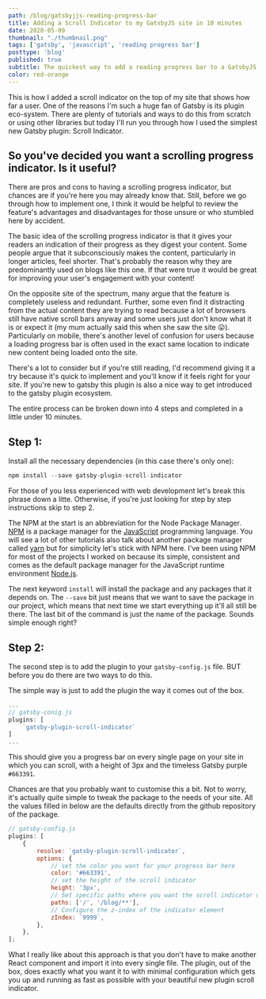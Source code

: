 ```yaml
---
path: /blog/gatsbyjjs-reading-progress-bar
title: Adding a Scroll Indicator to my GatsbyJS site in 10 minutes
date: 2020-05-09
thumbnail: "./thumbnail.png"
tags: ['gatsby', 'javascript', 'reading progress bar']
posttype: 'blog'
published: true
subtitle: The quickest way to add a reading progress bar to a GatsbyJS site
color: red-orange
---
```


This is how I added a scroll indicator on the top of my site that shows how far a user. One of the reasons I'm such a huge fan of Gatsby is its plugin eco-system. There are plenty of tutorials and ways to do this from scratch or using other libraries but today I'll run you through how I used the simplest new Gatsby plugin: Scroll Indicator. 

## So you've decided you want a scrolling progress indicator. Is it useful?

There are pros and cons to having a scrolling progress indicator, but chances are if you're here you may already know that. Still, before we go through how to implement one, I think it would be helpful to review the feature's advantages and disadvantages for those unsure or who stumbled here by accident. 

The basic idea of the scrolling progress indicator is that it gives your readers an indication of their progress as they digest your content. Some people argue that it subconsciously makes the content, particularly in longer articles, feel shorter. That's probably the reason why they are predominantly used on blogs like this one. If that were true it would be great for improving your user's engagement with your content!

<!-- As a quick disclaimer, all the information presented is based on my personal opinions and experience and in no way reflects researched design theory and best UX practices. I have however coroborated the information presented with other sources.  -->

On the opposite site of the spectrum, many argue that the feature is completely useless and redundant. Further, some even find it distracting from the actual content they are trying to read because a lot of browsers still have native scroll bars anyway and some users just don't know what it is or expect it (my mum actually said this when she saw the site 😛). Particularly on mobile, there's another level of confusion for users because a loading progress bar is often used in the exact same location to indicate new content being loaded onto the site. 

There's a lot to consider but if you're still reading, I'd recommend giving it a try because it's quick to implement and you'll know if it feels right for your site. If you're new to gatsby this plugin is also a nice way to get introduced to the gatsby plugin ecosystem.

The entire process can be broken down into 4 steps and completed in a little under 10 minutes.

## Step 1: 

Install all the necessary dependencies (in this case there's only one):

```js
npm install --save gatsby-plugin-scroll-indicator
```

For those of you less experienced with web development let's break this phrase down a litte. Otherwise, if you're just looking for step by step instructions skip to step 2.

The NPM at the start is an abbreviation for the Node Package Manager. [NPM](link) is a package manager for the [JavaScript](link) programming language. You will see a lot of other tutorials also talk about another package manager called [yarn](link) but for simplicity let's stick with NPM here. I've been using NPM for most of the projects I worked on because its simple, consistent and comes as the default package manager for the JavaScript runtime environment [Node.js](link).

The next keyword `install` will install the package and any packages that it depends on. The `--save` bit just means that we want to save the package in our project, which means that next time we start everything up it'll all still be there. The last bit of the command is just the name of the package. Sounds simple enough right?

## Step 2: 

The second step is to add the plugin to your `gatsby-config.js` file. BUT before you do there are two ways to do this. 

The simple way is just to add the plugin the way it comes out of the box.

```js
...
// gatsby-conig.js
plugins: [
    `gatsby-plugin-scroll-indicator`
]
...
```

This should give you a progress bar on every single page on your site in which you can scroll, with a height of 3px and the timeless Gatsby purple `#663391`.

Chances are that you probably want to customise this a bit. Not to worry, it's actually quite simple to tweak the package to the needs of your site. All the values filled in below are the defaults directly from the github repository of the package.

```js
// gatsby-config.js
plugins: [
    {
        resolve: `gatsby-plugin-scroll-indicator`,
        options: {
            // set the color you want for your progress bar here
            color: '#663391', 
            // set the height of the scroll indicator
            height: '3px', 
            // Set specific paths where you want the scroll indicator using regex
            paths: ['/', '/blog/**'],
            // Configure the z-index of the indicator element
            zIndex: `9999`,
        },
    }, 
];
```

What I really like about this approach is that you don't have to make another React component and import it into every single file. The plugin, out of the box, does exactly what you want it to with minimal configuration which gets you up and running as fast as possible with your beautiful new plugin scroll indicator.